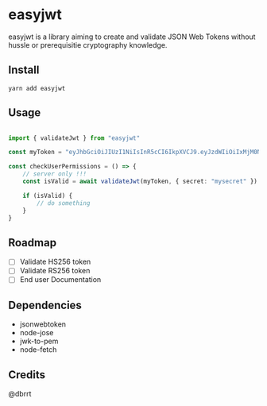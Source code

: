# easyjwt

easyjwt is a library aiming to create and validate JSON Web Tokens without hussle or prerequisitie cryptography knowledge.

## Install

`yarn add easyjwt`

## Usage

```typescript

import { validateJwt } from "easyjwt"

const myToken = "eyJhbGciOiJIUzI1NiIsInR5cCI6IkpXVCJ9.eyJzdWIiOiIxMjM0NTY3ODkwIiwibmFtZSI6IkpvaG4gRG9lIiwiaWF0IjoxNTE2MjM5MDIyfQ.SflKxwRJSMeKKF2QT4fwpMeJf36POk6yJV_adQssw5c";

const checkUserPermissions = () => {
    // server only !!!
    const isValid = await validateJwt(myToken, { secret: "mysecret" })

    if (isValid) {
        // do something
    }
}

```

## Roadmap

- [ ] Validate HS256 token
- [ ] Validate RS256 token
- [ ] End user Documentation

## Dependencies

- jsonwebtoken
- node-jose
- jwk-to-pem
- node-fetch

## Credits

@dbrrt